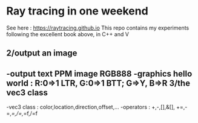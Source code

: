 Ray tracing in one weekend
==========================
See here : https://raytracing.github.io
This repo contains my experiments following the excellent book above,
in C++ and V

2/output an image
-----------------
-output text PPM image RGB888
-graphics hello world : R:0=>1 LTR, G:0=>1 BTT; G=>Y, B=>R
3/the vec3 class
----------------
-vec3 class : color,location,direction,offset,...
-operators : +,-,[],&[], +=,-=,*=,/=,*=f,/=f
